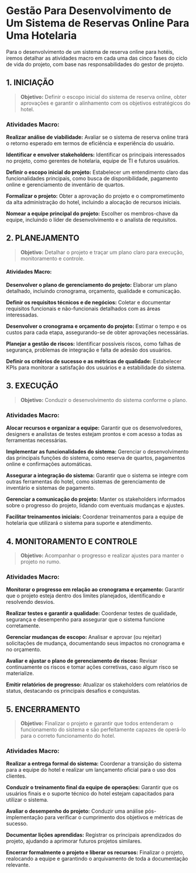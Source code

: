 # Gestão Para Desenvolvimento de Um Sistema de Reservas Online Para Uma Hotelaria

Para o desenvolvimento de um sistema de reserva online para hotéis, iremos detalhar as atividades macro em cada uma das cinco fases do ciclo de vida do projeto, com base nas responsabilidades do gestor de projeto.

## 1. INICIAÇÃO
> <b>Objetivo:</b> Definir o escopo inicial do sistema de reserva online, obter aprovações e garantir o alinhamento com os objetivos estratégicos do hotel.

### Atividades Macro:

<b>Realizar análise de viabilidade:</b> Avaliar se o sistema de reserva online trará o retorno esperado em termos de eficiência e experiência do usuário.

<b>Identificar e envolver stakeholders:</b> Identificar os principais interessados no projeto, como gerentes de hotelaria, equipe de TI e futuros usuários.

<b>Definir o escopo inicial do projeto:</b> Estabelecer um entendimento claro das funcionalidades principais, como busca de disponibilidade, pagamento online e gerenciamento de inventário de quartos.

<b>Formalizar o projeto:</b> Obter a aprovação do projeto e o comprometimento da alta administração do hotel, incluindo a alocação de recursos iniciais.

<b>Nomear a equipe principal do projeto:</b> Escolher os membros-chave da equipe, incluindo o líder de desenvolvimento e o analista de requisitos.

## 2. PLANEJAMENTO
> <b>Objetivo:</b> Detalhar o projeto e traçar um plano claro para execução, monitoramento e controle.

#### Atividades Macro:

<b>Desenvolver o plano de gerenciamento do projeto:</b> Elaborar um plano detalhado, incluindo cronograma, orçamento, qualidade e comunicação.

<b>Definir os requisitos técnicos e de negócios:</b> Coletar e documentar requisitos funcionais e não-funcionais detalhados com as áreas interessadas.

<b>Desenvolver o cronograma e orçamento do projeto:</b> Estimar o tempo e os custos para cada etapa, assegurando-se de obter aprovações necessárias.

<b>Planejar a gestão de riscos:</b> Identificar possíveis riscos, como falhas de segurança, problemas de integração e falta de adesão dos usuários.

<b>Definir os critérios de sucesso e as métricas de qualidade:</b> Estabelecer KPIs para monitorar a satisfação dos usuários e a estabilidade do sistema.

## 3. EXECUÇÃO
> <b>Objetivo:</b> Conduzir o desenvolvimento do sistema conforme o plano.

### Atividades Macro:

<b>Alocar recursos e organizar a equipe:</b> Garantir que os desenvolvedores, designers e analistas de testes estejam prontos e com acesso a todas as ferramentas necessárias.

<b>Implementar as funcionalidades do sistema:</b> Gerenciar o desenvolvimento das principais funções do sistema, como reserva de quartos, pagamentos online e confirmações automáticas.

<b>Assegurar a integração do sistema:</b> Garantir que o sistema se integre com outras ferramentas do hotel, como sistemas de gerenciamento de inventário e sistemas de pagamento.

<b>Gerenciar a comunicação do projeto:</b> Manter os stakeholders informados sobre o progresso do projeto, lidando com eventuais mudanças e ajustes.

<b>Facilitar treinamentos iniciais:</b> Coordenar treinamentos para a equipe de hotelaria que utilizará o sistema para suporte e atendimento.

## 4. MONITORAMENTO E CONTROLE
> <b>Objetivo:</b> Acompanhar o progresso e realizar ajustes para manter o projeto no rumo.

### Atividades Macro:

<b>Monitorar o progresso em relação ao cronograma e orçamento:</b> Garantir que o projeto esteja dentro dos limites planejados, identificando e resolvendo desvios.

<b>Realizar testes e garantir a qualidade:</b> Coordenar testes de qualidade, segurança e desempenho para assegurar que o sistema funcione corretamente.

<b>Gerenciar mudanças de escopo:</b> Analisar e aprovar (ou rejeitar) solicitações de mudança, documentando seus impactos no cronograma e no orçamento.

<b>Avaliar e ajustar o plano de gerenciamento de riscos:</b> Revisar continuamente os riscos e tomar ações corretivas, caso algum risco se materialize.

<b>Emitir relatórios de progresso:</b> Atualizar os stakeholders com relatórios de status, destacando os principais desafios e conquistas.

## 5. ENCERRAMENTO
> <b>Objetivo:</b> Finalizar o projeto e garantir que todos entenderam o funcionamento do sistema e são perfeitamente capazes de operá-lo para o correto funcionamento do hotel.

### Atividades Macro:

<b>Realizar a entrega formal do sistema:</b> Coordenar a transição do sistema para a equipe do hotel e realizar um lançamento oficial para o uso dos clientes.

<b>Conduzir o treinamento final da equipe de operações:</b> Garantir que os usuários finais e o suporte técnico do hotel estejam capacitados para utilizar o sistema.

<b>Avaliar o desempenho do projeto:</b> Conduzir uma análise pós-implementação para verificar o cumprimento dos objetivos e métricas de sucesso.

<b>Documentar lições aprendidas:</b> Registrar os principais aprendizados do projeto, ajudando a aprimorar futuros projetos similares.

<b>Encerrar formalmente o projeto e liberar os recursos:</b> Finalizar o projeto, realocando a equipe e garantindo o arquivamento de toda a documentação relevante.
